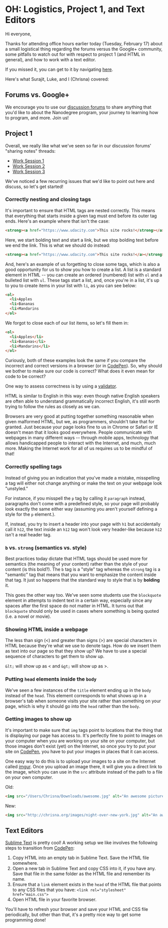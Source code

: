 # OH: Logistics, Project 1, and Text Editors

Hi everyone,

Thanks for attending office hours earlier today (Tuesday, February 17) about a
small logistical thing regarding the forums versus the Google+ community, some
pitfalls to watch out for with respect to project 1 (and HTML in general), and
how to work with a text editor.

If you missed it, you can get to it by navigating [here][hangout].

Here's what Surajit, Luke, and I (Chrisna) covered:

## Forums vs. Google+

We encourage you to use our [discussion forums][discourse] to share anything
that you'd like to about the Nanodegree program, your journey to learning how
to program, and more. Join us!

## Project 1

Overall, we really like what we've seen so far in our discussion forums'
"sharing notes" threads:

- [Work Session 1][ws1]
- [Work Session 2][ws2]
- [Work Session 3][ws3]

We've noticed a few recurring issues that we'd like to point out here and
discuss, so let's get started!

### Correctly nesting and closing tags

It's important to ensure that HTML tags are nested correctly. This means that
everything that starts inside a given tag must end before its outer tag ends.
Here's an example where that isn't the case:

```html
<strong><a href="https://www.udacity.com">This site rocks!</strong></a>
```

Here, we start bolding text and start a link, but we stop bolding text before
we end the link. This is what we should do instead:

```html
<strong><a href="https://www.udacity.com">This site rocks!</a></strong>
```

And, here's an example of us forgetting to close some tags, which is also a
good opportunity for us to show you how to create a list. A list is a standard
element in HTML -- you can create an ordered (numbered) list with `ol` and a
bulleted list with `ul`. These tags start a list, and, once you're in a list,
it's up to you to create items in your list with `li`, as you can see below:

```html
<ol>
  <li>Apples
  <li>Bananas
  <li>Mandarins
</ol>
```

We forgot to close each of our list items, so let's fill them in:

```html
<ol>
  <li>Apples</li>
  <li>Bananas</li>
  <li>Mandarins</li>
</ol>
```

Curiously, both of these examples look the same if you compare the incorrect
and correct versions in a browser (or in [CodePen][cp]). So, why should we
bother to make sure our code is correct? What does it even mean for code to be
correct?

One way to assess correctness is by using a [validator][w3c].

HTML is similar to English in this way: even though native English speakers are
often able to understand grammatically incorrect English, it's still worth
trying to follow the rules as closely as we can.

Browsers are very good at putting together something reasonable when given
malformed HTML, but we, as programmers, shouldn't take that for granted. Just
because your page looks fine to us in Chrome or Safari or IE doesn't mean that
it looks good everywhere. People communicate with webpages in many different
ways -- through mobile apps, technology that allows handicapped people to
interact with the Internet, and much, much more. Making the Internet work for
all of us requires us to be mindful of that!

### Correctly spelling tags

Instead of giving you an indication that you've made a mistake, misspelling a
tag will either not change anything or make the text on your webpage look
"unstyled."

For instance, if you misspell the `p` tag by calling it `paragraph` instead,
paragraphs don't come with a predefined style, so your page will probably look
exactly the same either way (assuming you aren't yourself defining a style for
the `p` element.).

If, instead, you try to insert a header into your page with `h1` but
accidentally call it `h12`, the text inside an `h12` tag won't look very
header-like because `h12` isn't a real header tag.

### `b` vs. `strong` (semantics vs. style)

Best practices today dictate that HTML tags should be used more for semantics
(the meaning of your content) rather than the style of your content (is this
bold?). The `b` tag is a "style" tag whereas the `strong` tag is a "semantic"
tag that means that you want to emphasize the content inside that tag. It just
so happens that the standard way to style that is by **bolding** it.

This goes the other way too. We've seen some students use the `blockquote`
element in attempts to indent text in a certain way, especially since any
spaces after the first space do not matter in HTML. It turns out that
`blockquote` should only be used in cases where something is being quoted (i.e.
a novel or movie).

### Showing HTML inside a webpage

The less than sign (&lt;) and greater than signs (&gt;) are special characters
in HTML because they're what we use to denote tags. How do we insert them as
text into our page so that they show up? We have to use a special sequence of
characters to get them to show up.

`&lt;` will show up as &lt; and `&gt;` will show up as &gt;.

### Putting `head` elements inside the `body`

We've seen a few instances of the `title` element ending up in the `body`
instead of the `head`. This element corresponds to what shows up in a browser's
tab when someone visits your site rather than something on your page, which is
why it should go into the `head` rather than the `body`.

### Getting images to show up

It's important to make sure that `img` tags point to locations that the thing
that is displaying our page has access to. It's perfectly fine to point to
images on your computer when you are working on your site on your computer, but
those images don't exist (yet) on the Internet, so once you try to put your
site on [CodePen][cp], you have to put your images in places that it can
access.

One easy way to do this is to upload your images to a site on the Internet
called [imgur][i]. Once you upload an image there, it will give you a direct
link to the image, which you can use in the `src` attribute instead of the path
to a file on your own computer.

Old:

```html
<img src="/Users/Chrisna/Downloads/awesome.jpg" alt="An awesome picture">
```

New:

```html
<img src="http://chrisna.org/images/night-over-new-york.jpg" alt="An awesome picture">
```

## Text Editors

[Sublime Text][st] is pretty cool! A working setup we like involves the
following steps to transition from [CodePen][cp]:

1. Copy HTML into an empty tab in Sublime Text. Save the HTML file somewhere.
2. Open a new tab in Sublime Text and copy CSS into it, if you have any. Save
   that file in the same folder as the HTML file and remember its name.
3. Ensure that a `link` element exists in the `head` of the HTML file that
   points to any CSS files that you have:
   `<link rel="stylesheet" href="main.css">`
4. Open HTML file in your favorite browser.

You'll have to refresh your browser and save your HTML and CSS file
periodically, but other than that, it's a pretty nice way to get some
programming done!

[hangout]: https://plus.google.com/events/cpuimfqjau4fv3nra5a98dnving?authkey=CI-l9J7pqpam3gE
[discourse]: http://discussions.udacity.com
[ws1]: http://discussions.udacity.com/t/sharing-work-session-1-notes/2597
[ws2]: http://discussions.udacity.com/t/sharing-work-session-2-notes/2695
[ws3]: http://discussions.udacity.com/t/sharing-work-session-3-notes/3850
[cp]: http://codepen.io/pen/
[w3c]: http://validator.w3.org
[i]: http://imgur.com
[st]: http://www.sublimetext.com
